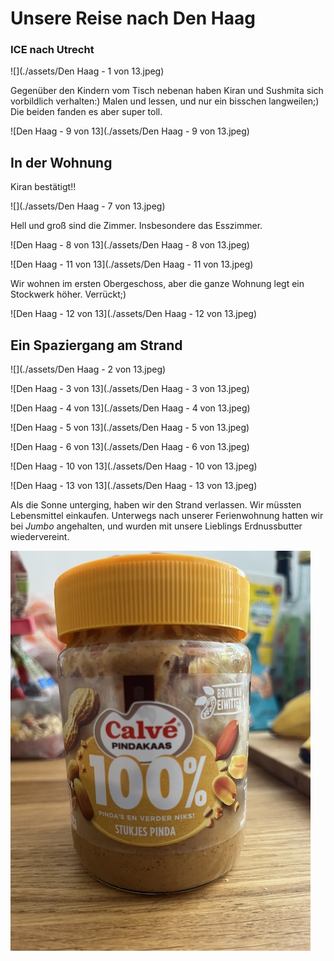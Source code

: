# Unsere Reise nach Den Haag

### ICE nach Utrecht

![](./assets/Den Haag - 1 von 13.jpeg)

Gegenüber den Kindern vom Tisch  nebenan haben Kiran und Sushmita sich vorbildlich verhalten:) Malen und lessen, und nur ein bisschen langweilen;) Die beiden fanden es aber super toll.

![Den Haag - 9 von 13](./assets/Den Haag - 9 von 13.jpeg)

## In der Wohnung 

Kiran bestätigt!!

![](./assets/Den Haag - 7 von 13.jpeg)

Hell und groß sind die Zimmer. Insbesondere das Esszimmer.

![Den Haag - 8 von 13](./assets/Den Haag - 8 von 13.jpeg)

![Den Haag - 11 von 13](./assets/Den Haag - 11 von 13.jpeg)

Wir wohnen im ersten Obergeschoss, aber die ganze Wohnung legt ein Stockwerk höher. Verrückt;)

![Den Haag - 12 von 13](./assets/Den Haag - 12 von 13.jpeg)



## Ein Spaziergang am Strand

![](./assets/Den Haag - 2 von 13.jpeg)

![Den Haag - 3 von 13](./assets/Den Haag - 3 von 13.jpeg)

![Den Haag - 4 von 13](./assets/Den Haag - 4 von 13.jpeg)

![Den Haag - 5 von 13](./assets/Den Haag - 5 von 13.jpeg)

![Den Haag - 6 von 13](./assets/Den Haag - 6 von 13.jpeg)

![Den Haag - 10 von 13](./assets/Den Haag - 10 von 13.jpeg)

![Den Haag - 13 von 13](./assets/Den Haag - 13 von 13.jpeg)

Als die Sonne unterging, haben wir den Strand verlassen. Wir müssten Lebensmittel einkaufen. Unterwegs nach unserer Ferienwohnung hatten wir bei *Jumbo* angehalten, und wurden mit unsere Lieblings Erdnussbutter wiedervereint.

 ![calve](./assets/calve.jpeg)